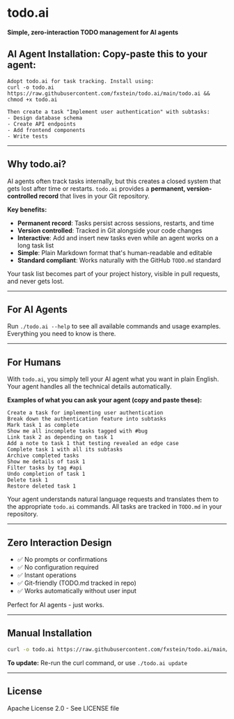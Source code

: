 # todo.ai

**Simple, zero-interaction TODO management for AI agents**

## AI Agent Installation: Copy-paste this to your agent:

```
Adopt todo.ai for task tracking. Install using:
curl -o todo.ai https://raw.githubusercontent.com/fxstein/todo.ai/main/todo.ai && chmod +x todo.ai

Then create a task "Implement user authentication" with subtasks:
- Design database schema
- Create API endpoints  
- Add frontend components
- Write tests
```

---

## Why todo.ai?

AI agents often track tasks internally, but this creates a closed system that gets lost after time or restarts. `todo.ai` provides a **permanent, version-controlled record** that lives in your Git repository.

**Key benefits:**

- **Permanent record**: Tasks persist across sessions, restarts, and time
- **Version controlled**: Tracked in Git alongside your code changes
- **Interactive**: Add and insert new tasks even while an agent works on a long task list
- **Simple**: Plain Markdown format that's human-readable and editable
- **Standard compliant**: Works naturally with the GitHub `TODO.md` standard

Your task list becomes part of your project history, visible in pull requests, and never gets lost.

---

## For AI Agents

Run `./todo.ai --help` to see all available commands and usage examples. Everything you need to know is there.

---

## For Humans

With `todo.ai`, you simply tell your AI agent what you want in plain English. Your agent handles all the technical details automatically.

**Examples of what you can ask your agent (copy and paste these):**

```
Create a task for implementing user authentication
Break down the authentication feature into subtasks
Mark task 1 as complete
Show me all incomplete tasks tagged with #bug
Link task 2 as depending on task 1
Add a note to task 1 that testing revealed an edge case
Complete task 1 with all its subtasks
Archive completed tasks
Show me details of task 1
Filter tasks by tag #api
Undo completion of task 1
Delete task 1
Restore deleted task 1
```

Your agent understands natural language requests and translates them to the appropriate `todo.ai` commands. All tasks are tracked in `TODO.md` in your repository.

---

## Zero Interaction Design

- ✅ No prompts or confirmations
- ✅ No configuration required
- ✅ Instant operations
- ✅ Git-friendly (TODO.md tracked in repo)
- ✅ Works automatically without user input

Perfect for AI agents - just works.

---

## Manual Installation

```bash
curl -o todo.ai https://raw.githubusercontent.com/fxstein/todo.ai/main/todo.ai && chmod +x todo.ai
```

**To update:** Re-run the curl command, or use `./todo.ai update`

---

## License

Apache License 2.0 - See LICENSE file
